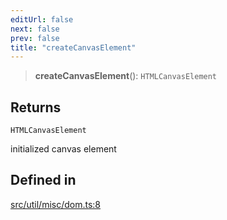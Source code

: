```yaml
---
editUrl: false
next: false
prev: false
title: "createCanvasElement"
---
```


> **createCanvasElement**(): `HTMLCanvasElement`

## Returns

`HTMLCanvasElement`

initialized canvas element

## Defined in

[src/util/misc/dom.ts:8](https://github.com/fabricjs/fabric.js/blob/5c1240d8b4662e45868dd33f385f941de21c8e9c/src/util/misc/dom.ts#L8)
